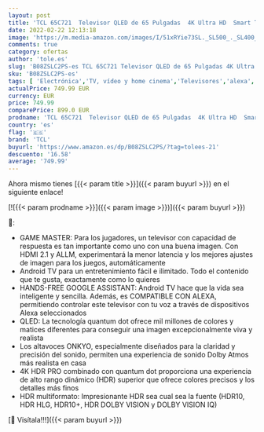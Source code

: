 ```yaml
---
layout: post
title: 'TCL 65C721  Televisor QLED de 65 Pulgadas  4K Ultra HD  Smart TV con Android 11  Dolby Vision y Atmos  Sistema de Sonido Onkyo  Motion Clarity  Google Assistant Integrado  Compatible con Alexa'
date: 2022-02-22 12:13:18
image: 'https://m.media-amazon.com/images/I/51xRYie73SL._SL500_._SL400_.jpg'
comments: true
category: ofertas
author: 'tole.es'
slug: 'B08ZSLC2PS-es TCL 65C721 Televisor QLED de 65 Pulgadas 4K Ultra HD Smart...'
sku: 'B08ZSLC2PS-es'
tags: [ 'Electrónica','TV, vídeo y home cinema','Televisores','alexa','tcl', ]
actualPrice: 749.99 EUR
currency: EUR
price: 749.99
comparePrice: 899.0 EUR
prodname: 'TCL 65C721  Televisor QLED de 65 Pulgadas  4K Ultra HD  Smart TV con Android 11  Dolby Vision y Atmos  Sistema de Sonido Onkyo  Motion Clarity  Google Assistant Integrado  Compatible con Alexa'
country: 'es'
flag: '🇪🇸'
brand: 'TCL'
buyurl: 'https://www.amazon.es/dp/B08ZSLC2PS/?tag=tolees-21'
descuento: '16.58'
average: '749.99'
---
```


Ahora mismo tienes [{{< param title >}}]({{< param buyurl >}}) en el siguiente enlace!

[![{{< param prodname >}}]({{< param image >}})]({{< param buyurl >}})

🔎:

- GAME MASTER: Para los jugadores, un televisor con capacidad de respuesta es tan importante como uno con una buena imagen. Con HDMI 2.1 y ALLM, experimentará la menor latencia y los mejores ajustes de imagen para los juegos, automáticamente
- Android TV para un entretenimiento fácil e ilimitado. Todo el contenido que te gusta, exactamente como lo quieres
- HANDS-FREE GOOGLE ASSISTANT: Android TV hace que la vida sea inteligente y sencilla. Además, es COMPATIBLE CON ALEXA, permitiendo controlar este televisor con tu voz a través de dispositivos Alexa seleccionados
- QLED: La tecnología quantum dot ofrece mil millones de colores y matices diferentes para conseguir una imagen excepcionalmente viva y realista
- Los altavoces ONKYO, especialmente diseñados para la claridad y precisión del sonido, permiten una experiencia de sonido Dolby Atmos más realista en casa
- 4K HDR PRO combinado con quantum dot proporciona una experiencia de alto rango dinámico (HDR) superior que ofrece colores precisos y los detalles más finos
- HDR multiformato: Impresionante HDR sea cual sea la fuente (HDR10, HDR HLG, HDR10+, HDR DOLBY VISION y DOLBY VISION IQ)

[🛒 Visítala!!!]({{< param buyurl >}})
